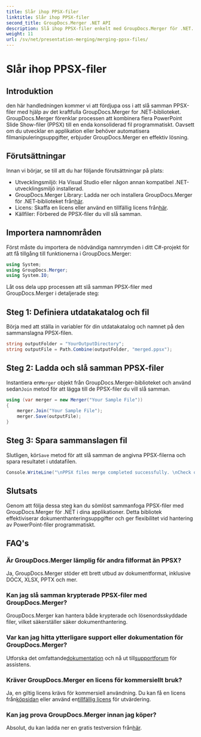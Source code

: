 ```yaml
---
title: Slår ihop PPSX-filer
linktitle: Slår ihop PPSX-filer
second_title: GroupDocs.Merger .NET API
description: Slå ihop PPSX-filer enkelt med GroupDocs.Merger för .NET. Följ vår steg-för-steg-guide för att automatisera filsammanfogningsuppgifter! Förbättra ditt arbetsflöde för dokumenthantering.
weight: 11
url: /sv/net/presentation-merging/merging-ppsx-files/
---
```


# Slår ihop PPSX-filer

## Introduktion
den här handledningen kommer vi att fördjupa oss i att slå samman PPSX-filer med hjälp av det kraftfulla GroupDocs.Merger for .NET-biblioteket. GroupDocs.Merger förenklar processen att kombinera flera PowerPoint Slide Show-filer (PPSX) till en enda konsoliderad fil programmatiskt. Oavsett om du utvecklar en applikation eller behöver automatisera filmanipuleringsuppgifter, erbjuder GroupDocs.Merger en effektiv lösning.
## Förutsättningar
Innan vi börjar, se till att du har följande förutsättningar på plats:
- Utvecklingsmiljö: Ha Visual Studio eller någon annan kompatibel .NET-utvecklingsmiljö installerad.
-  GroupDocs.Merger Library: Ladda ner och installera GroupDocs.Merger för .NET-biblioteket från[här](https://releases.groupdocs.com/merger/net/).
-  Licens: Skaffa en licens eller använd en tillfällig licens från[här](https://purchase.groupdocs.com/temporary-license/).
- Källfiler: Förbered de PPSX-filer du vill slå samman.

## Importera namnområden
Först måste du importera de nödvändiga namnrymden i ditt C#-projekt för att få tillgång till funktionerna i GroupDocs.Merger:
```csharp
using System; 
using GroupDocs.Merger;
using System.IO;
```

Låt oss dela upp processen att slå samman PPSX-filer med GroupDocs.Merger i detaljerade steg:
## Steg 1: Definiera utdatakatalog och fil
Börja med att ställa in variabler för din utdatakatalog och namnet på den sammanslagna PPSX-filen.
```csharp
string outputFolder = "YourOutputDirectory";
string outputFile = Path.Combine(outputFolder, "merged.ppsx");
```
## Steg 2: Ladda och slå samman PPSX-filer
 Instantiera en`Merger` objekt från GroupDocs.Merger-biblioteket och använd sedan`Join` metod för att lägga till de PPSX-filer du vill slå samman.
```csharp
using (var merger = new Merger("Your Sample File"))
{
    merger.Join("Your Sample File");
    merger.Save(outputFile);
}
```
## Steg 3: Spara sammanslagen fil
 Slutligen, kör`Save` metod för att slå samman de angivna PPSX-filerna och spara resultatet i utdatafilen.
```csharp
Console.WriteLine("\nPPSX files merge completed successfully. \nCheck output in {0}", outputFolder);
```

## Slutsats
Genom att följa dessa steg kan du sömlöst sammanfoga PPSX-filer med GroupDocs.Merger för .NET i dina applikationer. Detta bibliotek effektiviserar dokumenthanteringsuppgifter och ger flexibilitet vid hantering av PowerPoint-filer programmatiskt.

## FAQ's
### Är GroupDocs.Merger lämplig för andra filformat än PPSX?
Ja, GroupDocs.Merger stöder ett brett utbud av dokumentformat, inklusive DOCX, XLSX, PPTX och mer.
### Kan jag slå samman krypterade PPSX-filer med GroupDocs.Merger?
GroupDocs.Merger kan hantera både krypterade och lösenordsskyddade filer, vilket säkerställer säker dokumenthantering.
### Var kan jag hitta ytterligare support eller dokumentation för GroupDocs.Merger?
 Utforska det omfattande[dokumentation](https://tutorials.groupdocs.com/merger/net/) och nå ut till[supportforum](https://forum.groupdocs.com/c/merger/32) för assistens.
### Kräver GroupDocs.Merger en licens för kommersiellt bruk?
 Ja, en giltig licens krävs för kommersiell användning. Du kan få en licens från[köpsidan](https://purchase.groupdocs.com/buy) eller använd en[tillfällig licens](https://purchase.groupdocs.com/temporary-license/) för utvärdering.
### Kan jag prova GroupDocs.Merger innan jag köper?
 Absolut, du kan ladda ner en gratis testversion från[här](https://releases.groupdocs.com/).